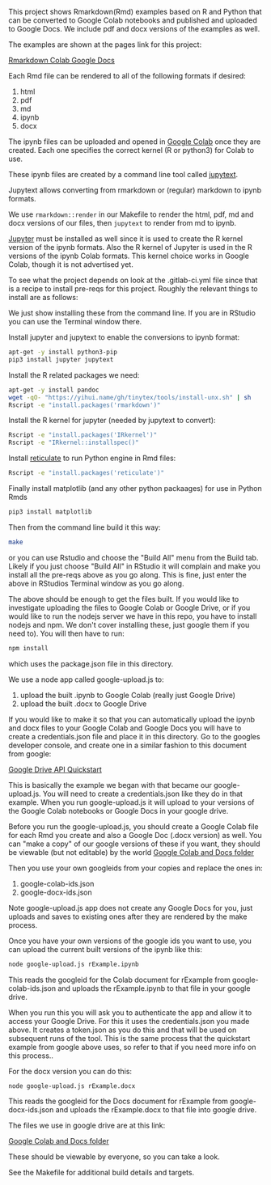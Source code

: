 This project shows Rmarkdown(Rmd) examples based on R and Python that can be converted to Google Colab notebooks and published and uploaded to Google Docs. We include pdf and docx versions of the examples as well. 

The examples are shown at the pages link for this project:  

[Rmarkdown Colab Google Docs](https://calvinw.gitlab.io/rmarkdown-colab-google-docs/)

Each Rmd file can be rendered to all of the following formats if desired: 
1. html
1. pdf 
1. md 
1. ipynb 
1. docx

The ipynb files can be uploaded and opened in [Google Colab](https://colab.research.google.com/) once they are created. Each one specifies the correct kernel (R or python3) for Colab to use.  

These ipynb files are created by a command line tool called [jupytext](https://github.com/mwouts/jupytext).  

Jupytext allows converting from rmarkdown or (regular) markdown to ipynb formats.

We use `rmarkdown::render` in our Makefile to render the html, pdf, md and docx versions of our files, then `jupytext` to render from md to ipynb.


[Jupyter](https://jupyter.org/) must be installed as well since it is used to create the R kernel version of the ipynb formats. Also the R kernel of Jupyter is used in the R versions of the ipynb Colab formats. This kernel choice works in Google Colab, though it is not advertised yet.   

To see what the project depends on look at the .gitlab-ci.yml file since that is a recipe to install pre-reqs for this project. Roughly the relevant things to install are as follows:

We just show installing these from the command line. If you are in RStudio you can use the Terminal window there. 

Install jupyter and jupytext to enable the conversions to ipynb format:

```bash
apt-get -y install python3-pip
pip3 install jupyter jupytext
```

Install the R related packages we need:

```bash
apt-get -y install pandoc
wget -qO- "https://yihui.name/gh/tinytex/tools/install-unx.sh" | sh
Rscript -e "install.packages('rmarkdown')"
```

Install the R kernel for jupyter (needed by jupytext to convert):

```bash
Rscript -e "install.packages('IRkernel')"
Rscript -e "IRkernel::installspec()"
```

Install [reticulate](https://rstudio.github.io/reticulate/) to run Python engine in Rmd files:

```bash
Rscript -e "install.packages('reticulate')"
```

Finally install matplotlib (and any other python packaages) for use in Python Rmds

```bash
pip3 install matplotlib
```

Then from the command line build it this way: 

```bash
make 
```

or you can use Rstudio and choose the "Build All" menu from the Build tab. Likely if you just choose "Build All" in RStudio it will complain and make you install all the pre-reqs above as you go along. This is fine, just enter the above in RStudios Terminal window as you go along.

The above should be enough to get the files built. If you would like to investigate uploading the files to Google Colab or Google Drive, or if you would like to run the nodejs server we have in this repo, you have to install nodejs and npm. We don't cover installing these, just google them if you need to). You will then have to run: 

```bash
npm install
```

which uses the package.json file in this directory.

We use a node app called google-upload.js to: 

1. upload the built .ipynb to Google Colab (really just Google Drive) 
2. upload the built .docx to Google Drive 

If you would like to make it so that you can automatically upload the ipynb and docx files to your Google Colab and Google Docs you will have to create a credentials.json file and place it in this directory. Go to the googles developer console, and create one in a similar fashion to this document from google:  

[Google Drive API Quickstart](https://developers.google.com/drive/api/v3/quickstart/nodejs)

This is basically the example we began with that became our google-upload.js. You will need to create a credentials.json like they do in that example. When you run google-upload.js it will upload to your versions of the Google Colab notebooks or Google Docs in your google drive.

Before you run the google-upload.js, you should create a Google Colab file for each Rmd you create and also a Google Doc (.docx version) as well. You can "make a copy" of our google versions of these if you want, they should be viewable (but not editable) by the world [Google Colab and Docs folder](https://drive.google.com/open?id=1eBAj6EFbtJpHDTqdA8UTdPzr-asPaSGH)

Then you use your own googleids from your copies and replace the ones in:

1. google-colab-ids.json
2. google-docx-ids.json

Note google-upload.js app does not create any Google Docs for you, just uploads and saves to existing ones after they are rendered by the make process.

Once you have your own versions of the google ids you want to use, you can upload the current built versions of the ipynb like this:

```bash
node google-upload.js rExample.ipynb
```

This reads the googleid for the Colab document for rExample from google-colab-ids.json and uploads the rExample.ipynb to that file in your google drive. 

When you run this you will ask you to authenticate the app and allow it to access your Google Drive. For this it uses the credentials.json you made above. It creates a token.json as you do this and that will be used on subsequent runs of the tool. This is the same process that the quickstart example from google above uses, so refer to that if you need more info on this process.. 

For the docx version you can do this:

```bash
node google-upload.js rExample.docx
```

This reads the googleid for the Docs document for rExample from google-docx-ids.json and uploads the rExample.docx to that file into google drive.

The files we use in google drive are at this link: 

[Google Colab and Docs folder](https://drive.google.com/open?id=1eBAj6EFbtJpHDTqdA8UTdPzr-asPaSGH)

These should be viewable by everyone, so you can take a look.

See the Makefile for additional build details and targets.
